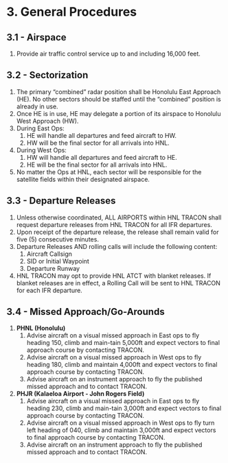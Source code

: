 # 3. General Procedures

## 3.1 - Airspace

1. Provide air traffic control service up to and including 16,000 feet.

## 3.2 - Sectorization

1. The primary “combined” radar position shall be Honolulu East Approach (HE). No other sectors should be staffed until the “combined” position is already in use.
2. Once HE is in use, HE may delegate a portion of its airspace to Honolulu West Approach (HW).
3. During East Ops:
   1. HE will handle all departures and feed aircraft to HW.
   2. HW will be the final sector for all arrivals into HNL.
4. During West Ops:
   1. HW will handle all departures and feed aircraft to HE.
   2. HE will be the final sector for all arrivals into HNL.
5. No matter the Ops at HNL, each sector will be responsible for the satellite fields within their designated airspace.

## 3.3 - Departure Releases

1. Unless otherwise coordinated, ALL AIRPORTS within HNL TRACON shall request departure releases from HNL TRACON for all IFR departures.
2. Upon receipt of the departure release, the release shall remain valid for five (5) consecutive minutes.
3. Departure Releases AND rolling calls will include the following content:
    1. Aircraft Callsign
    2. SID or Initial Waypoint
    3. Departure Runway
4. HNL TRACON may opt to provide HNL ATCT with blanket releases. If blanket releases are in effect, a Rolling Call will be sent to HNL TRACON for each IFR departure.

## 3.4 - Missed Approach/Go-Arounds

1. **PHNL (Honolulu)**
   1. Advise aircraft on a visual missed approach in East ops to fly heading 150, climb and main-tain 5,000ft and expect vectors to final approach course by contacting TRACON.
   2. Advise aircraft on a visual missed approach in West ops to fly heading 180, climb and maintain 4,000ft and expect vectors to final approach course by contacting TRACON.
   3. Advise aircraft on an instrument approach to fly the published missed approach and to contact TRACON.
2. **PHJR (Kalaeloa Airport - John Rogers Field)**
   1. Advise aircraft on a visual missed approach in East ops to fly heading 230, climb and main-tain 3,000ft and expect vectors to final approach course by contacting TRACON.
   2. Advise aircraft on a visual missed approach in West ops to fly turn left heading of 040, climb and maintain 3,000ft and expect vectors to final approach course by contacting TRACON.
   3. Advise aircraft on an instrument approach to fly the published missed approach and to contact TRACON.